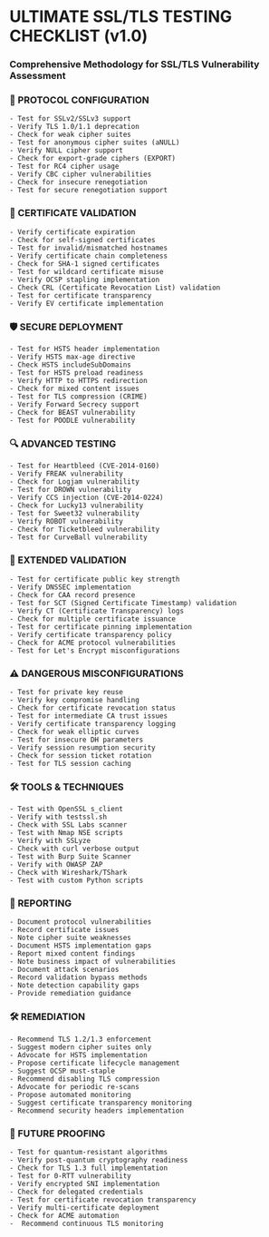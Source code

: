 # ULTIMATE SSL/TLS TESTING CHECKLIST (v1.0)

### Comprehensive Methodology for SSL/TLS Vulnerability Assessment

### 🔐 PROTOCOL CONFIGURATION

    - Test for SSLv2/SSLv3 support
    - Verify TLS 1.0/1.1 deprecation
    - Check for weak cipher suites
    - Test for anonymous cipher suites (aNULL)
    - Verify NULL cipher support
    - Check for export-grade ciphers (EXPORT)
    - Test for RC4 cipher usage
    - Verify CBC cipher vulnerabilities
    - Check for insecure renegotiation
    - Test for secure renegotiation support

### 📜 CERTIFICATE VALIDATION

    - Verify certificate expiration
    - Check for self-signed certificates
    - Test for invalid/mismatched hostnames
    - Verify certificate chain completeness
    - Check for SHA-1 signed certificates
    - Test for wildcard certificate misuse
    - Verify OCSP stapling implementation
    - Check CRL (Certificate Revocation List) validation
    - Test for certificate transparency
    - Verify EV certificate implementation

### 🛡️ SECURE DEPLOYMENT

    - Test for HSTS header implementation
    - Verify HSTS max-age directive
    - Check HSTS includeSubDomains
    - Test for HSTS preload readiness
    - Verify HTTP to HTTPS redirection
    - Check for mixed content issues
    - Test for TLS compression (CRIME)
    - Verify Forward Secrecy support
    - Check for BEAST vulnerability
    - Test for POODLE vulnerability

### 🔍 ADVANCED TESTING

    - Test for Heartbleed (CVE-2014-0160)
    - Verify FREAK vulnerability
    - Check for Logjam vulnerability
    - Test for DROWN vulnerability
    - Verify CCS injection (CVE-2014-0224)
    - Check for Lucky13 vulnerability
    - Test for Sweet32 vulnerability
    - Verify ROBOT vulnerability
    - Check for Ticketbleed vulnerability
    - Test for CurveBall vulnerability

### 🧩 EXTENDED VALIDATION

    - Test for certificate public key strength
    - Verify DNSSEC implementation
    - Check for CAA record presence
    - Test for SCT (Signed Certificate Timestamp) validation
    - Verify CT (Certificate Transparency) logs
    - Check for multiple certificate issuance
    - Test for certificate pinning implementation
    - Verify certificate transparency policy
    - Check for ACME protocol vulnerabilities
    - Test for Let's Encrypt misconfigurations

### ⚠️ DANGEROUS MISCONFIGURATIONS

    - Test for private key reuse
    - Verify key compromise handling
    - Check for certificate revocation status
    - Test for intermediate CA trust issues
    - Verify certificate transparency logging
    - Check for weak elliptic curves
    - Test for insecure DH parameters
    - Verify session resumption security
    - Check for session ticket rotation
    - Test for TLS session caching

### 🛠️ TOOLS & TECHNIQUES

    - Test with OpenSSL s_client
    - Verify with testssl.sh
    - Check with SSL Labs scanner
    - Test with Nmap NSE scripts
    - Verify with SSLyze
    - Check with curl verbose output
    - Test with Burp Suite Scanner
    - Verify with OWASP ZAP
    - Check with Wireshark/TShark
    - Test with custom Python scripts

### 📝 REPORTING

    - Document protocol vulnerabilities
    - Record certificate issues
    - Note cipher suite weaknesses
    - Document HSTS implementation gaps
    - Report mixed content findings
    - Note business impact of vulnerabilities
    - Document attack scenarios
    - Record validation bypass methods
    - Note detection capability gaps
    - Provide remediation guidance

### 🛠️ REMEDIATION

    - Recommend TLS 1.2/1.3 enforcement
    - Suggest modern cipher suites only
    - Advocate for HSTS implementation
    - Propose certificate lifecycle management
    - Suggest OCSP must-staple
    - Recommend disabling TLS compression
    - Advocate for periodic re-scans
    - Propose automated monitoring
    - Suggest certificate transparency monitoring
    - Recommend security headers implementation

### 🔮 FUTURE PROOFING

    - Test for quantum-resistant algorithms
    - Verify post-quantum cryptography readiness
    - Check for TLS 1.3 full implementation
    - Test for 0-RTT vulnerability
    - Verify encrypted SNI implementation
    - Check for delegated credentials
    - Test for certificate revocation transparency
    - Verify multi-certificate deployment
    - Check for ACME automation
    -  Recommend continuous TLS monitoring
